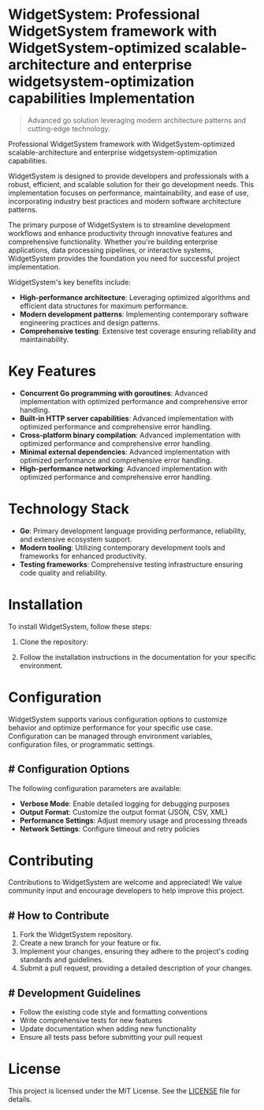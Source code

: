 <!-- fallback_WidgetSystem_20250810065248_39280 -->

# WidgetSystem: Professional WidgetSystem framework with WidgetSystem-optimized scalable-architecture and enterprise widgetsystem-optimization capabilities Implementation
> Advanced go solution leveraging modern architecture patterns and cutting-edge technology.

Professional WidgetSystem framework with WidgetSystem-optimized scalable-architecture and enterprise widgetsystem-optimization capabilities.

WidgetSystem is designed to provide developers and professionals with a robust, efficient, and scalable solution for their go development needs. This implementation focuses on performance, maintainability, and ease of use, incorporating industry best practices and modern software architecture patterns.

The primary purpose of WidgetSystem is to streamline development workflows and enhance productivity through innovative features and comprehensive functionality. Whether you're building enterprise applications, data processing pipelines, or interactive systems, WidgetSystem provides the foundation you need for successful project implementation.

WidgetSystem's key benefits include:

* **High-performance architecture**: Leveraging optimized algorithms and efficient data structures for maximum performance.
* **Modern development patterns**: Implementing contemporary software engineering practices and design patterns.
* **Comprehensive testing**: Extensive test coverage ensuring reliability and maintainability.

# Key Features

* **Concurrent Go programming with goroutines**: Advanced implementation with optimized performance and comprehensive error handling.
* **Built-in HTTP server capabilities**: Advanced implementation with optimized performance and comprehensive error handling.
* **Cross-platform binary compilation**: Advanced implementation with optimized performance and comprehensive error handling.
* **Minimal external dependencies**: Advanced implementation with optimized performance and comprehensive error handling.
* **High-performance networking**: Advanced implementation with optimized performance and comprehensive error handling.

# Technology Stack

* **Go**: Primary development language providing performance, reliability, and extensive ecosystem support.
* **Modern tooling**: Utilizing contemporary development tools and frameworks for enhanced productivity.
* **Testing frameworks**: Comprehensive testing infrastructure ensuring code quality and reliability.

# Installation

To install WidgetSystem, follow these steps:

1. Clone the repository:


2. Follow the installation instructions in the documentation for your specific environment.

# Configuration

WidgetSystem supports various configuration options to customize behavior and optimize performance for your specific use case. Configuration can be managed through environment variables, configuration files, or programmatic settings.

## # Configuration Options

The following configuration parameters are available:

* **Verbose Mode**: Enable detailed logging for debugging purposes
* **Output Format**: Customize the output format (JSON, CSV, XML)
* **Performance Settings**: Adjust memory usage and processing threads
* **Network Settings**: Configure timeout and retry policies

# Contributing

Contributions to WidgetSystem are welcome and appreciated! We value community input and encourage developers to help improve this project.

## # How to Contribute

1. Fork the WidgetSystem repository.
2. Create a new branch for your feature or fix.
3. Implement your changes, ensuring they adhere to the project's coding standards and guidelines.
4. Submit a pull request, providing a detailed description of your changes.

## # Development Guidelines

* Follow the existing code style and formatting conventions
* Write comprehensive tests for new features
* Update documentation when adding new functionality
* Ensure all tests pass before submitting your pull request

# License

This project is licensed under the MIT License. See the [LICENSE](https://github.com/laurindoisaac/WidgetSystem/blob/main/LICENSE) file for details.
